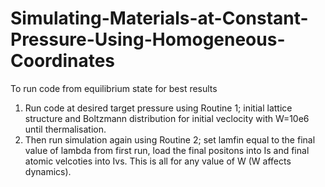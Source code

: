 # Simulating-Materials-at-Constant-Pressure-Using-Homogeneous-Coordinates
To run code from equilibrium state for best results
1) Run code at desired target pressure using Routine 1; initial lattice structure and Boltzmann distribution for initial veclocity with W=10e6 until thermalisation.
2) Then run simulation again using Routine 2; set lamfin equal to the final value of lambda from first run, load the final positons into Is and final atomic velcoties into Ivs. This is all for any value of W (W affects dynamics).
